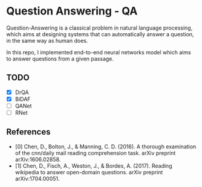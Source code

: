 # Question Answering - QA

Question-Answering is a classical problem in natural language processing, which aims at designing systems that can automatically answer a question, in the same way as human does.

In this repo, I implemented end-to-end neural networks model which aims to answer questions from a given passage.

## TODO

- [x] DrQA
- [x] BiDAF
- [ ] QANet
- [ ] RNet

## References

- [0] Chen, D., Bolton, J., & Manning, C. D. (2016). A thorough examination of the cnn/daily mail reading comprehension task. arXiv preprint arXiv:1606.02858.
- [1] Chen, D., Fisch, A., Weston, J., & Bordes, A. (2017). Reading wikipedia to answer open-domain questions. arXiv preprint arXiv:1704.00051.
